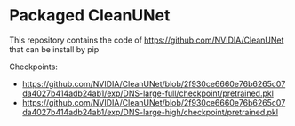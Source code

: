 # Packaged CleanUNet

This repository contains the code of https://github.com/NVIDIA/CleanUNet that can be install by pip

Checkpoints:

- https://github.com/NVIDIA/CleanUNet/blob/2f930ce6660e76b6265c07da4027b414adb24ab1/exp/DNS-large-full/checkpoint/pretrained.pkl
- https://github.com/NVIDIA/CleanUNet/blob/2f930ce6660e76b6265c07da4027b414adb24ab1/exp/DNS-large-high/checkpoint/pretrained.pkl
